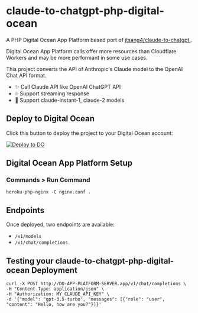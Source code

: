 # claude-to-chatgpt-php-digital-ocean

A PHP Digital Ocean App Platform based port of [jtsang4/claude-to-chatgpt.](https://github.com/jtsang4/claude-to-chatgpt).

Digital Ocean App Platform calls offer more resources than Cloudflare Workers and may be more performant in some use cases.

This project converts the API of Anthropic's Claude model to the OpenAI Chat API format.

- ✨ Call Claude API like OpenAI ChatGPT API
- 💦 Support streaming response
- 🐻 Support claude-instant-1, claude-2 models

## Deploy to Digital Ocean

Click this button to deploy the project to your Digital Ocean account:

[![Deploy to DO](https://www.deploytodo.com/do-btn-blue.svg)](https://cloud.digitalocean.com/apps/new?repo=https://github.com/samestrin/claude-to-chatgpt-php-digital-ocean/tree/main)

## Digital Ocean App Platform Setup

### Commands > Run Command

```
heroku-php-nginx -C nginx.conf .
```

## Endpoints

Once deployed, two endpoints are available:

- `/v1/models`
- `/v1/chat/completions`

## Testing your claude-to-chatgpt-php-digital-ocean Deployment

```
curl -X POST http://DO-APP-PLATFORM-SERVER.app/v1/chat/completions \
-H "Content-Type: application/json" \
-H "Authorization: MY_CLAUDE_API_KEY" \
-d '{"model": "gpt-3.5-turbo", "messages": [{"role": "user", "content": "Hello, how are you?"}]}'
```
